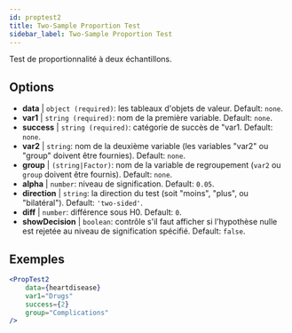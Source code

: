 ```yaml
---
id: proptest2
title: Two-Sample Proportion Test
sidebar_label: Two-Sample Proportion Test
---
```


Test de proportionnalité à deux échantillons.

## Options

* __data__ | `object (required)`: les tableaux d'objets de valeur. Default: `none`.
* __var1__ | `string (required)`: nom de la première variable. Default: `none`.
* __success__ | `string (required)`: catégorie de succès de "var1. Default: `none`.
* __var2__ | `string`: nom de la deuxième variable (les variables "var2" ou "group" doivent être fournies). Default: `none`.
* __group__ | `(string|Factor)`: nom de la variable de regroupement (`var2` ou `group` doivent être fournis). Default: `none`.
* __alpha__ | `number`: niveau de signification. Default: `0.05`.
* __direction__ | `string`: la direction du test (soit "moins", "plus", ou "bilatéral"). Default: `'two-sided'`.
* __diff__ | `number`: différence sous H0. Default: `0`.
* __showDecision__ | `boolean`: contrôle s'il faut afficher si l'hypothèse nulle est rejetée au niveau de signification spécifié. Default: `false`.


## Exemples

```jsx live
<PropTest2
    data={heartdisease} 
    var1="Drugs"
    success={2}
    group="Complications"
/>
```
